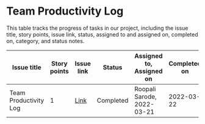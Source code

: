 # Team Productivity Log

This table tracks the progress of tasks in our project, including the issue title, story points, issue link, status, assigned to and assigned on, completed on, category, and status notes.

| Issue title           | Story points | Issue link                                                              | Status    | Assigned to, Assigned on   | Completed on | Category      | Status notes          |
|-----------------------|--------------|-------------------------------------------------------------------------|-----------|----------------------------|--------------|---------------|-----------------------|
| Team Productivity Log | 1            | [Link](https://github.com/roopalisarode/mywebclass-simulation/issues/3) | Completed | Roopali Sarode, 2022-03-21 | 2022-03-22   | Documentation | Created markdown file |

